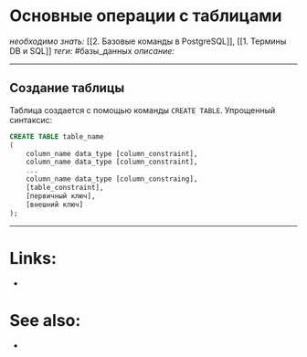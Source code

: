 # Основные операции с таблицами
*необходимо знать:* [[2. Базовые команды в PostgreSQL]], [[1. Термины DB и SQL]]
*теги:* #базы_данных
*описание:*

---
## Создание таблицы
Таблица создается с помощью команды `CREATE TABLE`. Упрощенный синтаксис:
```sql
CREATE TABLE table_name
(
	column_name data_type [column_constraint],
	column_name data_type [column_constraint],
	...
	column_name data_type [column_constraing],
	[table_constraint],
	[первичный ключ],
	[внешний ключ]
);
```

---

# Links:
- 

# See also:
- 